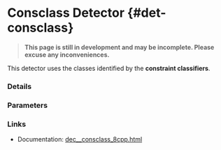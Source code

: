 # Consclass Detector {#det-consclass}
> **This page is still in development and may be incomplete. Please excuse any inconveniences.**

This detector uses the classes identified by the **constraint classifiers**.

### Details

### Parameters

### Links
 * Documentation: [dec__consclass_8cpp.html](dec__consclass_8cpp.html)
